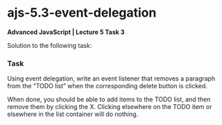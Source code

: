 # ajs-5.3-event-delegation
**Advanced JavaScript | Lecture 5 Task 3**

Solution to the following task:

### Task

Using event delegation, write an event listener that removes a paragraph from the “TODO list” when the corresponding delete button is clicked. 

When done, you should be able to add items to the TODO list, and then remove them by clicking
the X. Clicking elsewhere on the TODO item or elsewhere in the list container will do nothing.
